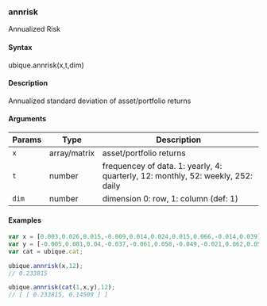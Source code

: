### annrisk

Annualized Risk


#### Syntax

ubique.annrisk(x,t,dim)


#### Description

Annualized standard deviation of asset/portfolio returns  



#### Arguments

|Params|Type|Description
|---------|----|-----------
|`x` | array/matrix | asset/portfolio returns
|`t` | number | frequencey of data. 1: yearly, 4: quarterly, 12: monthly, 52: weekly, 252: daily
|`dim` | number | dimension 0: row, 1: column (def: 1)


#### Examples

```js
var x = [0.003,0.026,0.015,-0.009,0.014,0.024,0.015,0.066,-0.014,0.039];
var y = [-0.005,0.081,0.04,-0.037,-0.061,0.058,-0.049,-0.021,0.062,0.058];
var cat = ubique.cat;

ubique.annrisk(x,12);
// 0.233815

ubique.annrisk(cat(1,x,y),12);
// [ [ 0.233815, 0.14509 ] ]
```

